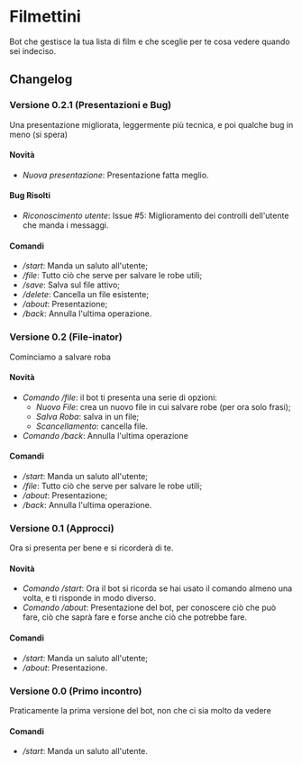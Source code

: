 # Filmettini
Bot che gestisce la tua lista di film e che sceglie per te cosa vedere quando sei indeciso.

## Changelog
### Versione 0.2.1 (Presentazioni e Bug)
Una presentazione migliorata, leggermente più tecnica, e poi qualche bug in meno (si spera)
#### Novità
- _Nuova presentazione_: Presentazione fatta meglio.
#### Bug Risolti
- _Riconoscimento utente_: Issue #5: Miglioramento dei controlli dell'utente che manda i messaggi.
#### Comandi
- */start*: Manda un saluto all'utente;
- */file*: Tutto ciò che serve per salvare le robe utili;
- */save*: Salva sul file attivo;
- */delete*: Cancella un file esistente;
- */about*: Presentazione;
- */back*: Annulla l'ultima operazione.

### Versione 0.2 (File-inator)
Cominciamo a salvare roba
#### Novità
- _Comando /file_: il bot ti presenta una serie di opzioni:
	- _Nuovo File_: crea un nuovo file in cui salvare robe (per ora solo frasi);
	- _Salva Roba_: salva in un file;
	- _Scancellamento_: cancella file.
- _Comando /back_: Annulla l'ultima operazione
#### Comandi
- */start*: Manda un saluto all'utente;
- */file*: Tutto ciò che serve per salvare le robe utili;
- */about*: Presentazione;
- */back*: Annulla l'ultima operazione.

### Versione 0.1 (Approcci)
Ora si presenta per bene e si ricorderà di te.
#### Novità
- _Comando /start_: Ora il bot si ricorda se hai usato il comando almeno una volta, e ti risponde in modo diverso.
- _Comando /about_: Presentazione del bot, per conoscere ciò che può fare, ciò che saprà fare e forse anche ciò che potrebbe fare.
#### Comandi
- */start*: Manda un saluto all'utente;
- */about*: Presentazione. 

### Versione 0.0 (Primo incontro)
Praticamente la prima versione del bot, non che ci sia molto da vedere
#### Comandi
- */start*: Manda un saluto all'utente.